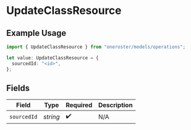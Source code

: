 # UpdateClassResource

## Example Usage

```typescript
import { UpdateClassResource } from "oneroster/models/operations";

let value: UpdateClassResource = {
  sourcedId: "<id>",
};
```

## Fields

| Field              | Type               | Required           | Description        |
| ------------------ | ------------------ | ------------------ | ------------------ |
| `sourcedId`        | *string*           | :heavy_check_mark: | N/A                |